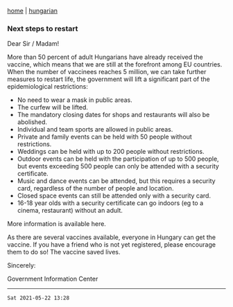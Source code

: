 [home](../README.md)
 | 
[hungarian](../hu/2021-05-22.md)

### Next steps to restart

Dear Sir / Madam!


More than 50 percent of adult Hungarians have already received the vaccine, which means that we are still at the forefront among EU countries. When the number of vaccinees reaches 5 million, we can take further measures to restart life, the government will lift a significant part of the epidemiological restrictions:

- No need to wear a mask in public areas.
- The curfew will be lifted.
- The mandatory closing dates for shops and restaurants will also be abolished.
- Individual and team sports are allowed in public areas.
- Private and family events can be held with 50 people without restrictions.
- Weddings can be held with up to 200 people without restrictions.
- Outdoor events can be held with the participation of up to 500 people, but events exceeding 500 people can only be attended with a security certificate.
- Music and dance events can be attended, but this requires a security card, regardless of the number of people and location.
- Closed space events can still be attended only with a security card.
- 16-18 year olds with a security certificate can go indoors (eg to a cinema, restaurant) without an adult.

More information is available here.

As there are several vaccines available, everyone in Hungary can get the vaccine. If you have a friend who is not yet registered, please encourage them to do so! The vaccine saved lives.

 

Sincerely:

Government Information Center

---
`Sat 2021-05-22 13:28`